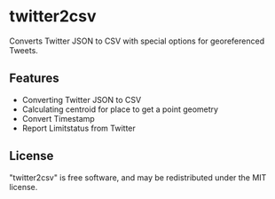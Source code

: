 # twitter2csv

Converts Twitter JSON to CSV with special options for georeferenced Tweets.

## Features

- Converting Twitter JSON to CSV
- Calculating centroid for place to get a point geometry
- Convert Timestamp
- Report Limitstatus from Twitter

## License

"twitter2csv" is free software, and may be redistributed under the MIT license.
